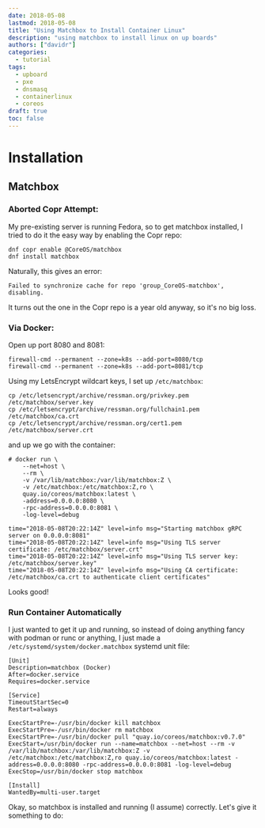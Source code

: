 ```yaml
---
date: 2018-05-08
lastmod: 2018-05-08
title: "Using Matchbox to Install Container Linux"
description: "using matchbox to install linux on up boards"
authors: ["davidr"]
categories:
  - tutorial
tags:
  - upboard
  - pxe
  - dnsmasq
  - containerlinux
  - coreos
draft: true
toc: false
---
```


# Installation

## Matchbox

### Aborted Copr Attempt:

My pre-existing server is running Fedora, so to get matchbox installed, I tried to do it the easy way by 
enabling the Copr repo:

```
dnf copr enable @CoreOS/matchbox
dnf install matchbox
```

Naturally, this gives an error:

```
Failed to synchronize cache for repo 'group_CoreOS-matchbox', disabling.
```

It turns out the one in the Copr repo is a year old anyway, so it's no big loss.

### Via Docker:

Open up port 8080 and 8081:

```
firewall-cmd --permanent --zone=k8s --add-port=8080/tcp
firewall-cmd --permanent --zone=k8s --add-port=8081/tcp
```

Using my LetsEncrypt wildcart keys, I set up `/etc/matchbox`:

```
cp /etc/letsencrypt/archive/ressman.org/privkey.pem /etc/matchbox/server.key
cp /etc/letsencrypt/archive/ressman.org/fullchain1.pem /etc/matchbox/ca.crt
cp /etc/letsencrypt/archive/ressman.org/cert1.pem /etc/matchbox/server.crt
```

and up we go with the container:

```
# docker run \
    --net=host \
    --rm \
    -v /var/lib/matchbox:/var/lib/matchbox:Z \
    -v /etc/matchbox:/etc/matchbox:Z,ro \
    quay.io/coreos/matchbox:latest \
    -address=0.0.0.0:8080 \
    -rpc-address=0.0.0.0:8081 \
    -log-level=debug

time="2018-05-08T20:22:14Z" level=info msg="Starting matchbox gRPC server on 0.0.0.0:8081" 
time="2018-05-08T20:22:14Z" level=info msg="Using TLS server certificate: /etc/matchbox/server.crt" 
time="2018-05-08T20:22:14Z" level=info msg="Using TLS server key: /etc/matchbox/server.key" 
time="2018-05-08T20:22:14Z" level=info msg="Using CA certificate: /etc/matchbox/ca.crt to authenticate client certificates"
```

Looks good!

### Run Container Automatically

I just wanted to get it up and running, so instead of doing anything fancy with podman or
runc or anything, I just made a `/etc/systemd/system/docker.matchbox` systemd unit file:

```
[Unit]
Description=matchbox (Docker)
After=docker.service
Requires=docker.service
 
[Service]
TimeoutStartSec=0
Restart=always

ExecStartPre=-/usr/bin/docker kill matchbox
ExecStartPre=-/usr/bin/docker rm matchbox
ExecStartPre=-/usr/bin/docker pull "quay.io/coreos/matchbox:v0.7.0"
ExecStart=/usr/bin/docker run --name=matchbox --net=host --rm -v /var/lib/matchbox:/var/lib/matchbox:Z -v /etc/matchbox:/etc/matchbox:Z,ro quay.io/coreos/matchbox:latest -address=0.0.0.0:8080 -rpc-address=0.0.0.0:8081 -log-level=debug
ExecStop=/usr/bin/docker stop matchbox
 
[Install]
WantedBy=multi-user.target

```

Okay, so matchbox is installed and running (I assume) correctly. Let's give it something to do:

